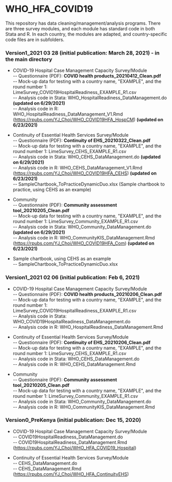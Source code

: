 # WHO_HFA_COVID19
This repository has data cleaning/management/analysis programs. There are three survey modules, and each module has standard code in both Stata and R. In each country, the modules are adapted, and country-specific code files are in subfolders. 

### Version1_2021 03 28 (initial publication: March 28, 2021) - in the main directory

* COVID-19 Hospital Case Management Capacity Survey/Module   
-- Questionnaire (PDF): __COVID health products_20210412_Clean.pdf__    
-- Mock-up data for testing with a country name, "EXAMPLE", and the round number 1: LimeSurvey_COVID19HospitalReadiness_EXAMPLE_R1.csv   
-- Analysis code in Stata: WHO_HospitalReadiness_DataManagement.do __(updated on 6/29/2021)__  
-- Analysis code in R: WHO_HospitalReadiness_DataManagement_V1.Rmd (https://rpubs.com/YJ_Choi/WHO_COVID19HFA_HospCM) __(updated on 6/23/2021)__

* Continuity of Essential Health Services Survey/Module   
-- Questionnaire (PDF): __Continuity of EHS_20210322_Clean.pdf__   
-- Mock-up data for testing with a country name, "EXAMPLE", and the round number 1: LimeSurvey_CEHS_EXAMPLE_R1.csv   
-- Analysis code in Stata: WHO_CEHS_DataManagement.do __(updated on 6/29/2021)__   
-- Analysis code in R: WHO_CEHS_DataManagement_V1.Rmd (https://rpubs.com/YJ_Choi/WHO_COVID19HFA_CEHS) __(updated on 6/23/2021)__      
-- SampleChartbook_ToPracticeDynamicDuo.xlsx (Sample chartbook to practice, using CEHS as an example)    

* Community   
-- Questionnaire (PDF): __Community assessment tool_20210205_Clean.pdf__   
-- Mock-up data for testing with a country name, "EXAMPLE", and the round number 1: LimeSurvey_Community_EXAMPLE_R1.csv   
-- Analysis code in Stata: WHO_Community_DataManagement.do __(updated on 6/29/2021)__   
-- Analysis code in R: WHO_CommunityKIS_DataManagement.Rmd (https://rpubs.com/YJ_Choi/WHO_COVID19HFA_Com) __(updated on 6/23/2021)__   

* Sample chartbook, using CEHS as an example        
-- SampleChartbook_ToPracticeDynamicDuo.xlsx

### Version1_2021 02 06 (initial publication: Feb 6, 2021)

* COVID-19 Hospital Case Management Capacity Survey/Module   
-- Questionnaire (PDF): __COVID health products_20210206_Clean.pdf__    
-- Mock-up data for testing with a country name, "EXAMPLE", and the round number 1: LimeSurvey_COVID19HospitalReadiness_EXAMPLE_R1.csv   
-- Analysis code in Stata: WHO_COVID19HospitalReadiness_DataManagement.do   
-- Analysis code in R: WHO_HospitalReadiness_DataManagement.Rmd 

* Continuity of Essential Health Services Survey/Module   
-- Questionnaire (PDF): __Continuity of EHS_20210206_Clean.pdf__   
-- Mock-up data for testing with a country name, "EXAMPLE", and the round number 1: LimeSurvey_CEHS_EXAMPLE_R1.csv   
-- Analysis code in Stata: WHO_CEHS_DataManagement.do   
-- Analysis code in R: WHO_CEHS_DataManagement.Rmd 

* Community   
-- Questionnaire (PDF): __Community assessment tool_20210205_Clean.pdf__   
-- Mock-up data for testing with a country name, "EXAMPLE", and the round number 1: LimeSurvey_Community_EXAMPLE_R1.csv   
-- Analysis code in Stata: WHO_Community_DataManagement.do   
-- Analysis code in R: WHO_CommunityKIS_DataManagement.Rmd 

### Version0_PreKenya (initial publication: Dec 15, 2020) 

* COVID-19 Hospital Case Management Capacity Survey/Module   
-- COVID19HospitalReadiness_DataManagement.do   
-- COVID19HospitalReadiness_DataManagement.Rmd (https://rpubs.com/YJ_Choi/WHO_HFA_COVID19_Hospital)  

* Continuity of Essential Health Services Survey/Module     
-- CEHS_DataManagement.do   
-- CEHS_DataManagement.Rmd (https://rpubs.com/YJ_Choi/WHO_HFA_ContinuityEHS)  
